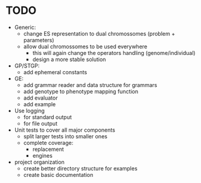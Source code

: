 # TODO
* Generic:
    + change ES representation to dual chromossomes (problem + parameters)
    + allow dual chromossomes to be used everywhere
        + this will again change the operators handling (genome/individual)
        + design a more stable solution
* GP/STGP: 
    + add ephemeral constants
* GE:
    + add grammar reader and data structure for grammars
    + add genotype to phenotype mapping function
    + add evaluator
    + add example
* Use logging
    + for standard output
    + for file output
* Unit tests to cover all major components
    + split larger tests into smaller ones
    + complete coverage:
        + replacement
        + engines
* project organization
    + create better directory structure for examples
    + create basic documentation
